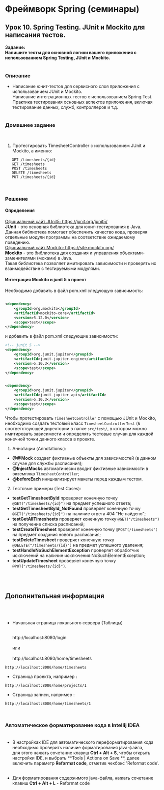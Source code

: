 # Фреймворк Spring (семинары)

## Урок 10. Spring Testing. JUnit и Mockito для написания тестов.

#### Задание:<br> Напишите тесты для основной логики вашего приложения с использованием Spring Testing, JUnit и Mockito.<br><br>

### Описание<br>

- Написание юнит-тестов для сервисного слоя приложения с использованием JUnit и Mockito.<br>
  Написание интеграционных тестов с использованием Spring Test.<br>
  Практика тестирования основных аспектов приложения, включая тестирование данных, служб, контроллеров и т.д.<br>
  <br>

### Домашнее задание

<br>

1. Протестировать TimesheetController с использованием JUnit и Mockito, а именно:<br>

```
   GET /timesheets/{id}
   GET /timesheets
   POST /timesheets
   DELETE /timesheets
   PUT /timesheets/{id}
```

<br>

### Решение

#### Определения

[Официальный сайт JUnit5: https://junit.org/junit5/ ](https://junit.org/junit5/)<br>
**JUnit** - это основная библиотека для юнит-тестирования в Java.<br>
Данная библиотека помогает обеспечить качество кода, проверяя отдельные модули программы на соответствие ожидаемому
поведению.<br>
[Официальный сайт Mockito: https://site.mockito.org/ ](https://site.mockito.org/)<br>
**Mockito** - это библиотека для создания и управления объектами-заменителями (моками) в Java.<br>
Такая библиотека позволяет имитировать зависимости и проверять их взаимодействие с тестируемыми модулями.<br>

#### Интеграция Mockito и junit 5 в проект

Необходимо добавить в файл pom.xml следующую зависимость:

```xml

<dependency>
    <groupId>org.mockito</groupId>
    <artifactId>mockito-core</artifactId>
    <version>5.12.0</version>
    <scope>test</scope>
</dependency>
```

и добавить в файл pom.xml следующие зависимости:

```xml
<!-- junit 5 -->
<dependency>
    <groupId>org.junit.jupiter</groupId>
    <artifactId>junit-jupiter-engine</artifactId>
    <version>5.10.3</version>
    <scope>test</scope>
</dependency>

```

```xml

<dependency>
    <groupId>org.junit.jupiter</groupId>
    <artifactId>junit-jupiter-api</artifactId>
    <version>5.10.3</version>
    <scope>test</scope>
</dependency>
```

Чтобы протестировать ```TimesheetController``` с помощью JUnit и Mockito,<br>
необходимо создать тестовый класс ```TimesheetControllerTest``` (в соответствующей директории в папке ```src/test/```, в
котором можно<br>
имитировать зависимости и определять тестовые случаи для каждой конечной точки данного класса в проекте.

1. Аннотации (Annotations:):

- **@@Mock** создает фиктивные объекты для зависимостей (в данном случае для службы расписания);<br>
- **@InjectMocks** автоматически вводит фиктивные зависимости в экземпляр ```TimesheetController```;<br>
- **@beforeEach** инициализирует макеты перед каждым тестом.

2. Тестовые примеры (Test Cases):

- **testGetTimesheetById** проверяет конечную точку ```@GET("/timesheets/{id}")``` на предмет успешного ответа;<br>
- **testGetTimesheetById_NotFound** проверяет конечную точку ```@GET("/timesheets/{id}")``` на наличие ответа 404 "Не
  найдено";<br>
- **testGetAllTimesheets** проверяет конечную точку ```@GET("/timesheets")``` на получение списка расписаний;<br>
- **testCreateTimesheet** проверяет конечную точку ```@POST(/timesheets")``` на предмет создания нового расписания;<br>
- **testDeleteTimesheet** проверяет конечную точку ```@DELETE("/timesheets/{id}")``` на предмет успешного удаления;<br>
- **testHandleNoSuchElementException** проверяет обработчик исключений на наличие исключения NoSuchElementException;<br>
- **testUpdateTimesheet** проверяет конечную точку ```@PUT{"/timesheets/{id}")```.

<br><br>

## Дополнительная информация

<br><br>

- Начальная страница локального сервера (Таблицы)<br><br>

  http://localhost:8080/login<br><br>
  или<br><br>
  http://localhost:8080/home/timesheets<br>

```
http://localhost:8080/home/timesheets

```

- Страница проекта, например :

```
http://localhost:8080/home/projects/1

```

- Страница записи, например :

```
http://localhost:8080/home/timesheets/1

```

<br>

### Автоматическое форматирование кода в Intellij IDEA<br><br>

- В настройках IDE для автоматического переформатирования кода необходимо проверить наличие форматирования
  java-файла,<br>
  для этого нажать сочетание клавиш **Ctrl + Alt + S**, чтобы открыть настройки IDE, и выбрать **Tools | Actions on Save
  **, далее включить параметр **Reformat code**, отметив чекбокс 'Reformat code'.<br><br>

- Для форматирования содержимого java-файла, нажать сочетание клавиш
  **Ctrl + Alt + L** - Reformat code

<br><br><br>